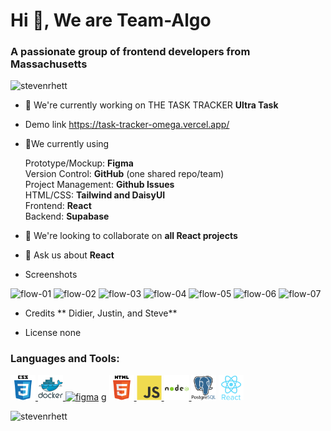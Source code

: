 <h1 class="center">Hi 👋, We are Team-Algo</h1>
<h3 class="center">A passionate group of frontend developers from Massachusetts</h3>

<p class="left"> <img src="https://komarev.com/ghpvc/?username=stevenrhett&label=Profile%20views&color=0e75b6&style=flat" alt="stevenrhett" /> </p>

- 🔭 We're currently working on THE TASK TRACKER  **Ultra Task**

- Demo link https://task-tracker-omega.vercel.app/

- 🌱We currently using 

   Prototype/Mockup: **Figma**<br>
   Version Control: **GitHub** (one shared repo/team)<br>
   Project Management: **Github Issues**<br>
   HTML/CSS: **Tailwind and DaisyUI**<br>
   Frontend: **React**<br>
   Backend: **Supabase**<br>

- 👯 We're looking to collaborate on **all React projects**

- 💬 Ask us about **React**

- Screenshots


![flow-01](https://user-images.githubusercontent.com/79732886/224586882-41510b36-c9b9-46f1-b4a3-80649658a02f.png)
![flow-02](https://user-images.githubusercontent.com/79732886/224587074-5c524221-97d2-4211-a339-2f0aa8ddf2d2.png)
![flow-03](https://user-images.githubusercontent.com/79732886/224587158-33a1c32a-1623-46d1-819c-4547559ce55b.png)
![flow-04](https://user-images.githubusercontent.com/79732886/224587159-85e3d859-ed60-4e89-a5da-c6fba6845308.png)
![flow-05](https://user-images.githubusercontent.com/79732886/224587160-cc8c61b0-8db2-4410-b99e-d6e539c9ceb9.png)
![flow-06](https://user-images.githubusercontent.com/79732886/224587163-3342b941-8dfa-429a-abbf-88b958bebb15.png)
![flow-07](https://user-images.githubusercontent.com/79732886/224587164-dbb3af52-a87d-438e-b365-4a38186624fc.png)


- Credits ** Didier, Justin, and Steve**

- License none
<h3 class="left"></h3>
<p class="left">
</p>
<h3 class="left">Languages and Tools:</h3>
<p class="left"><a href="https://www.w3schools.com/css/" target="_blank" rel="noreferrer"> <img src="https://raw.githubusercontent.com/devicons/devicon/master/icons/css3/css3-original-wordmark.svg" alt="css3" width="40" height="40"/> </a> <a href="https://www.docker.com/" target="_blank" rel="noreferrer"> <img src="https://raw.githubusercontent.com/devicons/devicon/master/icons/docker/docker-original-wordmark.svg" alt="docker" width="40" height="40"/> </a> <a href="https://www.figma.com/" target="_blank" rel="noreferrer"> <img src="https://www.vectorlogo.zone/logos/figma/figma-icon.svg" alt="figma" width="40" height="40"/></a> g  <a href="https://www.w3.org/html/" target="_blank" rel="noreferrer"> <img src="https://raw.githubusercontent.com/devicons/devicon/master/icons/html5/html5-original-wordmark.svg" alt="html5" width="40" height="40"/> </a> <a href="https://developer.mozilla.org/en-US/docs/Web/JavaScript" target="_blank" rel="noreferrer"><img src="https://raw.githubusercontent.com/devicons/devicon/master/icons/javascript/javascript-original.svg" alt="javascript" width="40" height="40"/> </a>    <a href="https://nodejs.org" target="_blank" rel="noreferrer"> <img src="https://raw.githubusercontent.com/devicons/devicon/master/icons/nodejs/nodejs-original-wordmark.svg" alt="nodejs" width="40" height="40"/></a><a href="https://www.postgresql.org" target="_blank" rel="noreferrer"> <img src="https://raw.githubusercontent.com/devicons/devicon/master/icons/postgresql/postgresql-original-wordmark.svg" alt="postgresql" width="40" height="40"/></a> <a href="https://reactjs.org/" target="_blank" rel="noreferrer"> <img src="https://raw.githubusercontent.com/devicons/devicon/master/icons/react/react-original-wordmark.svg" alt="react" width="40" height="40"/> </a></p><p><img  src="https://github-readme-stats.vercel.app/api/top-langs?username=stevenrhett&show_icons=true&locale=en&layout=compact" alt="stevenrhett" /></p>
